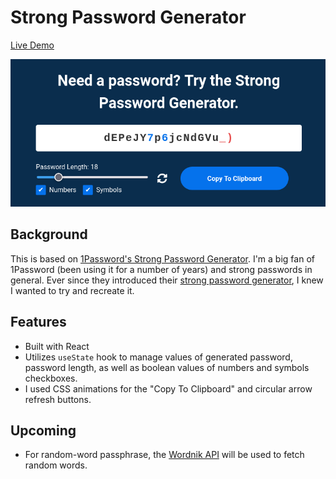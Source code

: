# Strong Password Generator

[Live Demo](https://cranky-goldwasser-bc93db.netlify.app/)

[![](/public/screenshot.png)](https://cranky-goldwasser-bc93db.netlify.app/)

## Background

This is based on [1Password's Strong Password Generator](https://1password.com/password-generator/). I'm a big fan of 1Password (been using it for a number of years) and strong passwords in general. Ever since they introduced their [strong password generator](https://1password.com/password-generator/), I knew I wanted to try and recreate it.

## Features

- Built with React
- Utilizes `useState` hook to manage values of generated password, password length, as well as boolean values of numbers and symbols checkboxes.
- I used CSS animations for the "Copy To Clipboard" and circular arrow refresh buttons.

## Upcoming

- For random-word passphrase, the [Wordnik API](https://developer.wordnik.com/) will be used to fetch random words.
